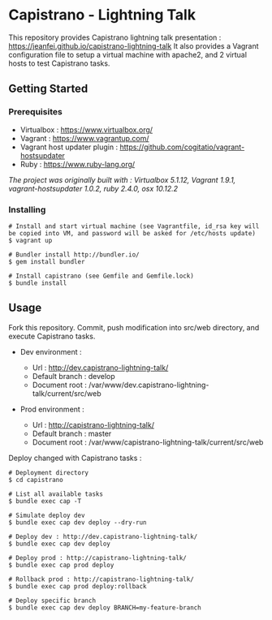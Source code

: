 # Capistrano - Lightning Talk

This repository provides Capistrano lightning talk presentation : <https://jeanfei.github.io/capistrano-lightning-talk>
It also provides a Vagrant configuration file to setup a virtual machine with apache2, and 2 virtual hosts to test Capistrano tasks.

## Getting Started

### Prerequisites

* Virtualbox : https://www.virtualbox.org/
* Vagrant : https://www.vagrantup.com/
* Vagrant host updater plugin : https://github.com/cogitatio/vagrant-hostsupdater
* Ruby : https://www.ruby-lang.org/

*The project was originally built with : Virtualbox 5.1.12, Vagrant 1.9.1, vagrant-hostsupdater 1.0.2, ruby 2.4.0, osx 10.12.2* 

### Installing

```
# Install and start virtual machine (see Vagrantfile, id_rsa key will be copied into VM, and password will be asked for /etc/hosts update)
$ vagrant up

# Bundler install http://bundler.io/
$ gem install bundler

# Install capistrano (see Gemfile and Gemfile.lock)
$ bundle install
```

## Usage

Fork this repository. Commit, push modification into src/web directory, and execute Capistrano tasks.

* Dev environment :
  * Url : <http://dev.capistrano-lightning-talk/>
  * Default branch : develop
  * Document root : /var/www/dev.capistrano-lightning-talk/current/src/web

* Prod environment :
  * Url : <http://capistrano-lightning-talk/>
  * Default branch : master
  * Document root : /var/www/capistrano-lightning-talk/current/src/web

Deploy changed with Capistrano tasks :

```
# Deployment directory
$ cd capistrano

# List all available tasks
$ bundle exec cap -T

# Simulate deploy dev
$ bundle exec cap dev deploy --dry-run

# Deploy dev : http://dev.capistrano-lightning-talk/
$ bundle exec cap dev deploy

# Deploy prod : http://capistrano-lightning-talk/
$ bundle exec cap prod deploy

# Rollback prod : http://capistrano-lightning-talk/
$ bundle exec cap prod deploy:rollback

# Deploy specific branch
$ bundle exec cap dev deploy BRANCH=my-feature-branch
```